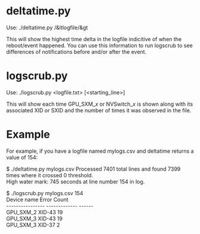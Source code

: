 # deltatime.py

Use:
./deltatime.py /&ltlogfile/&gt

This will show the highest time delta in the logfile indicitive of when the reboot/event happened.
You can use this information to run logscrub to see differences of notifications before and/or after the event.

# logscrub.py

Use:
./logscrub.py <logfile.txt> [<starting_line>]

This will show each time GPU_SXM_<i>x</i> or NVSwitch_<i>x</i> is shown along with its associated XID or SXID and the number of times it was observed in the file.

# Example

For example, if you have a logfile named mylogs.csv and deltatime returns a value of 154:

$ ./deltatime.py mylogs.csv
Processed 7401 total lines and found 7399 times where it crossed 0 threshold.<br>
High water mark: 745 seconds at line number 154 in log.

$ ./logscrub.py mylogs.csv 154<br>
Device name       Error          Count<br>
----------------  -------------  ------<br>
GPU_SXM_2          XID-43         19<br>
GPU_SXM_3          XID-43         19<br>
GPU_SXM_3          XID-37          2<br>
